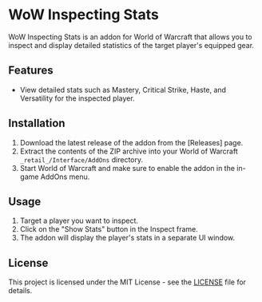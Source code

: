 # WoW Inspecting Stats

WoW Inspecting Stats is an addon for World of Warcraft that allows you to inspect and display detailed statistics of the target player's equipped gear.

## Features

- View detailed stats such as Mastery, Critical Strike, Haste, and Versatility for the inspected player.

## Installation

1. Download the latest release of the addon from the [Releases] page.
2. Extract the contents of the ZIP archive into your World of Warcraft `_retail_/Interface/AddOns` directory.
3. Start World of Warcraft and make sure to enable the addon in the in-game AddOns menu.

## Usage

1. Target a player you want to inspect.
2. Click on the "Show Stats" button in the Inspect frame.
3. The addon will display the player's stats in a separate UI window.

## License

This project is licensed under the MIT License - see the [LICENSE](LICENSE) file for details.

